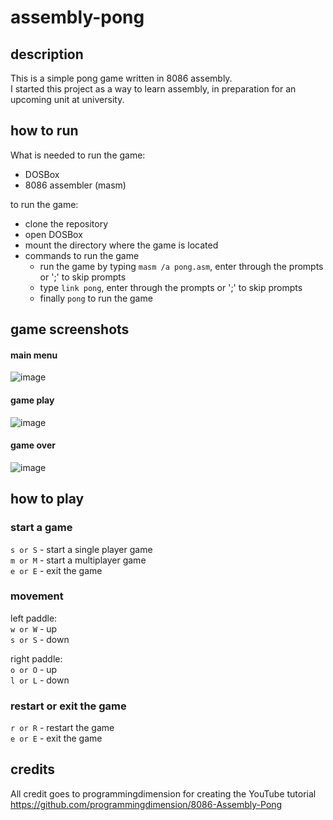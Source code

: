 # assembly-pong

## description
This is a simple pong game written in 8086 assembly. <br>
I started this project as a way to learn assembly, in preparation for an upcoming unit at university.

## how to run
  What is needed to run the game:
  - DOSBox
  - 8086 assembler (masm)

  to run the game:
   - clone the repository
   - open DOSBox <br> 
   - mount the directory where the game is located <br>
   - commands to run the game
     - run the game by typing `masm /a pong.asm`, enter through the prompts or ';' to skip prompts
     - type `link pong`, enter through the prompts or ';' to skip prompts 
     - finally `pong` to run the game

## game screenshots

#### main menu
![image](https://github.com/jamesrdoran/assembly-pong/assets/139739768/55c4d7c5-eac6-4df5-b36e-358e4c1677ee)

#### game play
![image](https://github.com/jamesrdoran/assembly-pong/assets/139739768/5bb02ca3-540e-40e1-b3c9-cb0fb8c882f1)

#### game over
![image](https://github.com/jamesrdoran/assembly-pong/assets/139739768/be9094b4-d18e-4b1f-8767-67cbdffca3bc)

## how to play

### start a game
`s or S` - start a single player game <br>
`m or M` - start a multiplayer game <br>
`e or E` - exit the game

### movement
left paddle: <br>
  `w or W` - up <br>
  `s or S` - down <br>

right paddle: <br>
  `o or O` - up <br>
  `l or L` - down <br>

### restart or exit the game
`r or R` - restart the game <br>
`e or E` - exit the game

## credits

All credit goes to programmingdimension for creating the YouTube tutorial <br>
https://github.com/programmingdimension/8086-Assembly-Pong
